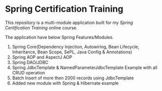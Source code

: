 # Spring Certification Training

This repository is a multi-module application built for my *Spring Certification Training* online course.

The application have below Spring Features/Modules.

1) Spring Core(Dependency Injection, Autowiring, Bean Lifecycle, Inheritance, Bean Scope, SePL, Java Config & Annotations)
2) Spring AOP and AspectJ AOP
3) Spring DAO/JDBC
4) Spring JdbcTemplate & NamedParameterJdbcTemplate Example with all CRUD operation
5) Batch Insert of more then 2000 records using JdbcTemplate
6) Added new module with Spring & Hibernate example
